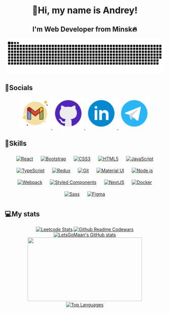 <h1 align="center" >👋Hi, my name is Andrey!</h1>
<h2 align="center">I'm Web Developer from Minsk🔥</h2>


<div align="center">
    <img src="assets/snake.svg" alt="snake" />
</div>


<h2>📱Socials</h2>
<div align="center">
<a href="mailto:ilikeseik@gmail.com" target="_blank">
<img width="100" src="assets/gmail.svg" alt="gmail" />
</a>
<a href="https://github.com/LetsGoMaan" target="_blank">
<img width="100" src="assets/github.svg" alt="github" />
</a>
<a href="https://linkedin.com/in/letsgoman" target="_blank">
<img width="100" src="assets/linkedin.svg" alt="linkedin" />
</a>
<a href="https://t.me/LetsGoMan" target="_blank">
<img width="100" src="assets/telegram.svg" alt="telegram" />
</a>
</div>


<h2>🧠Skills</h2> 
<div align="center">  
<a href="https://reactjs.org/" target="_blank"><img style="margin: 10px" src="https://profilinator.rishav.dev/skills-assets/react-original-wordmark.svg" alt="React" height="75" /></a>  
<a href="https://getbootstrap.com/docs/3.4/javascript/" target="_blank"><img style="margin: 10px" src="https://profilinator.rishav.dev/skills-assets/bootstrap-plain.svg" alt="Bootstrap" height="75" /></a>  
<a href="https://www.w3schools.com/css/" target="_blank"><img style="margin: 10px" src="https://profilinator.rishav.dev/skills-assets/css3-original-wordmark.svg" alt="CSS3" height="75" /></a>  
<a href="https://en.wikipedia.org/wiki/HTML5" target="_blank"><img style="margin: 10px" src="https://profilinator.rishav.dev/skills-assets/html5-original-wordmark.svg" alt="HTML5" height="75" /></a>  
<a href="https://www.javascript.com/" target="_blank"><img style="margin: 10px" src="https://profilinator.rishav.dev/skills-assets/javascript-original.svg" alt="JavaScript" height="75" /></a>  
<a href="https://www.typescriptlang.org/" target="_blank"><img style="margin: 10px" src="https://profilinator.rishav.dev/skills-assets/typescript-original.svg" alt="TypeScript" height="75" /></a>  
<a href="https://redux.js.org/" target="_blank"><img style="margin: 10px" src="https://profilinator.rishav.dev/skills-assets/redux-original.svg" alt="Redux" height="75" /></a>  
<a href="https://github.com/" target="_blank"><img style="margin: 10px" src="https://profilinator.rishav.dev/skills-assets/git-scm-icon.svg" alt="Git" height="75" /></a>  
<a href="https://mui.com/" target="_blank"><img style="margin: 10px" src="https://profilinator.rishav.dev/skills-assets/mui.png" alt="Material UI" height="75" /></a>  
<a href="https://nodejs.org/" target="_blank"><img style="margin: 10px" src="https://profilinator.rishav.dev/skills-assets/nodejs-original-wordmark.svg" alt="Node.js" height="75" /></a>  
<a href="https://webpack.js.org/" target="_blank"><img style="margin: 10px" src="https://profilinator.rishav.dev/skills-assets/webpack-original.svg" alt="Webpack" height="75" /></a>  
<a href="https://styled-components.com/" target="_blank"><img style="margin: 10px" src="https://profilinator.rishav.dev/skills-assets/styled-components.png" alt="Styled Components" height="75" /></a>  
<a href="https://nextjs.org/" target="_blank"><img style="margin: 10px" src="https://profilinator.rishav.dev/skills-assets/nextjs.png" alt="NextJS" height="75" /></a>  
<a href="https://www.docker.com/" target="_blank"><img style="margin: 10px" src="https://profilinator.rishav.dev/skills-assets/docker-original-wordmark.svg" alt="Docker" height="75" /></a>  
<a href="https://sass-lang.com/" target="_blank"><img style="margin: 10px" src="https://profilinator.rishav.dev/skills-assets/sass-original.svg" alt="Sass" height="75" /></a>  
<a href="https://www.figma.com/" target="_blank"><img style="margin: 10px" src="https://profilinator.rishav.dev/skills-assets/figma-icon.svg" alt="Figma" height="75" /></a>  
</div>


<h2>💻My stats</h2>
<div align="center">
    <a href="https://leetcard.jacoblin.cool/LetsGoMaan?theme=dark">
        <img align="center" height=150 src="https://leetcard.jacoblin.cool/LetsGoMaan?theme=dark" alt="Leetcode Stats" width="360"  />
    </a>
  <a href="https://github.com/ignacio-cuadra/github-readme-codewars">
    <img align="center" height=200 src="https://codewars-stats-ignacio-cuadra.vercel.app/?username=LetsGoMaan&theme=dark&borderColor=010409&backgroundColor=010409" alt="Github Readme Codewars" width="360"  />
  </a>
</div>

<div align="center">
    <a href="http://www.github.com/LetsGoMaan">
        <img src="https://github-readme-stats.vercel.app/api?username=LetsGoMaan&show_icons=true&hide=issues,&count_private=true&title_color=ffffff&text_color=ffffff&icon_color=ffffff&bg_color=000000&hide_border=true&show_icons=true" alt="LetsGoMaan's GitHub stats" width="360" height="200" />
    </a>
    <a href="http://www.github.com/LetsGoMaan">
        <img src="https://github-readme-streak-stats.herokuapp.com/?user=LetsGoMaan&stroke=ffffff&background=000000&ring=ffffff&fire=ffffff&currStreakNum=ffffff&currStreakLabel=ffffff&sideNums=ffffff&sideLabels=ffffff&dates=ffffff&hide_border=true" width="360" height="200" />
    </a>
</div>

<div align="center">
    <a href="https://github.com/LetsGoMaan" align="left">
        <img src="https://github-readme-stats.vercel.app/api/top-langs/?username=LetsGoMaan&langs_count=10&title_color=ffffff&text_color=ffffff&icon_color=ffffff&bg_color=000000&hide_border=true&locale=en&custom_title=Top%20%Languages" alt="Top Languages" width="360" />
    </a>
</div>








